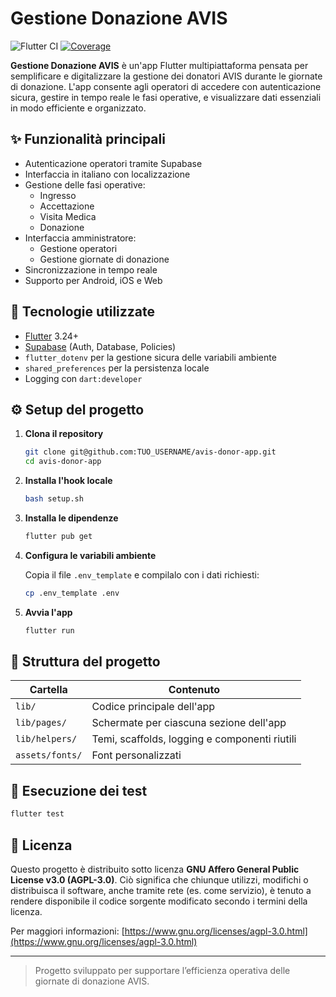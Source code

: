 # Gestione Donazione AVIS

![Flutter CI](https://github.com/Durigon-Diego/Gestione-Donazione-Avis/actions/workflows/flutter.yml/badge.svg)
[![Coverage](https://durigon-diego.github.io/Gestione-Donazione-Avis/coverage/20250421-175606-1394.svg)](https://durigon-diego.github.io/Gestione-Donazione-Avis/coverage/20250421-175606-1394/index.html) <!-- badge::coverage -->

**Gestione Donazione AVIS** è un'app Flutter multipiattaforma pensata per semplificare e digitalizzare la gestione dei donatori AVIS durante le giornate di donazione.
L'app consente agli operatori di accedere con autenticazione sicura, gestire in tempo reale le fasi operative, e visualizzare dati essenziali in modo efficiente e organizzato.

## ✨ Funzionalità principali

- Autenticazione operatori tramite Supabase
- Interfaccia in italiano con localizzazione
- Gestione delle fasi operative:
  - Ingresso
  - Accettazione
  - Visita Medica
  - Donazione
- Interfaccia amministratore:
  - Gestione operatori
  - Gestione giornate di donazione
- Sincronizzazione in tempo reale
- Supporto per Android, iOS e Web

## 🚀 Tecnologie utilizzate

- [Flutter](https://flutter.dev/) 3.24+
- [Supabase](https://supabase.com/) (Auth, Database, Policies)
- `flutter_dotenv` per la gestione sicura delle variabili ambiente
- `shared_preferences` per la persistenza locale
- Logging con `dart:developer`

## ⚙️ Setup del progetto

1. **Clona il repository**
   ```bash
   git clone git@github.com:TUO_USERNAME/avis-donor-app.git
   cd avis-donor-app
   ```

2. **Installa l'hook locale**
   ```bash
   bash setup.sh
   ```

3. **Installa le dipendenze**
   ```bash
   flutter pub get
   ```

4. **Configura le variabili ambiente**

   Copia il file `.env_template` e compilalo con i dati richiesti:

   ```bash
   cp .env_template .env
   ```

5. **Avvia l'app**
   ```bash
   flutter run
   ```

## 📁 Struttura del progetto

| Cartella           | Contenuto                                       |
|--------------------|-------------------------------------------------|
| `lib/`             | Codice principale dell'app                      |
| `lib/pages/`       | Schermate per ciascuna sezione dell'app         |
| `lib/helpers/`     | Temi, scaffolds, logging e componenti riutili   |
| `assets/fonts/`    | Font personalizzati                             |

## 🧪 Esecuzione dei test

```bash
flutter test
```

## 📝 Licenza

Questo progetto è distribuito sotto licenza **GNU Affero General Public License v3.0 (AGPL-3.0)**.
Ciò significa che chiunque utilizzi, modifichi o distribuisca il software, anche tramite rete (es. come servizio), è tenuto a rendere disponibile il codice sorgente modificato secondo i termini della licenza.

Per maggiori informazioni: [https://www.gnu.org/licenses/agpl-3.0.html](https://www.gnu.org/licenses/agpl-3.0.html)

---

> Progetto sviluppato per supportare l’efficienza operativa delle giornate di donazione AVIS.

